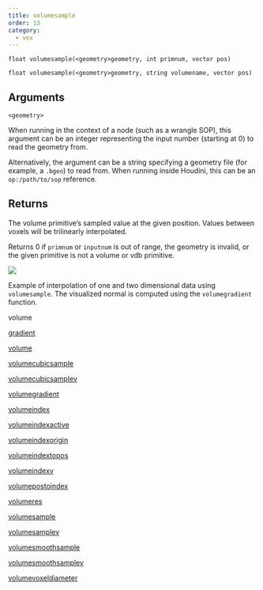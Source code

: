 ```yaml
---
title: volumesample
order: 13
category:
  - vex
---
```


`float volumesample(<geometry>geometry, int primnum, vector pos)`

`float volumesample(<geometry>geometry, string volumename, vector pos)`

## Arguments

`<geometry>`

When running in the context of a node (such as a wrangle SOP), this argument can be an integer representing the input number (starting at 0) to read the geometry from.

Alternatively, the argument can be a string specifying a geometry file (for example, a `.bgeo`) to read from. When running inside Houdini, this can be an `op:/path/to/sop` reference.

## Returns

The volume primitive’s sampled value at the given position. Values between voxels will be trilinearly interpolated.

Returns 0 if `primnum` or `inputnum` is out of range, the geometry is invalid, or the given primitive is not a volume or vdb primitive.

![](/images/volumesample.png)

Example of interpolation of one and two dimensional data using `volumesample`. The visualized normal is computed using the `volumegradient` function.

volume

[gradient](gradient.html)

[volume](volume.html)

[volumecubicsample](volumecubicsample.html)

[volumecubicsamplev](volumecubicsamplev.html)

[volumegradient](volumegradient.html)

[volumeindex](volumeindex.html)

[volumeindexactive](volumeindexactive.html)

[volumeindexorigin](volumeindexorigin.html)

[volumeindextopos](volumeindextopos.html)

[volumeindexv](volumeindexv.html)

[volumepostoindex](volumepostoindex.html)

[volumeres](volumeres.html)

[volumesample](volumesample.html)

[volumesamplev](volumesamplev.html)

[volumesmoothsample](volumesmoothsample.html)

[volumesmoothsamplev](volumesmoothsamplev.html)

[volumevoxeldiameter](volumevoxeldiameter.html)
